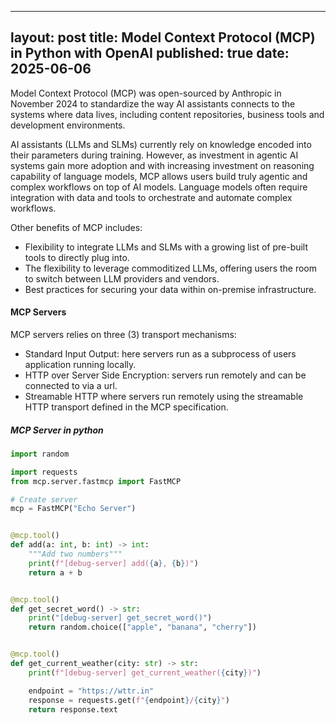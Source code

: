 
---
layout: post
title: Model Context Protocol (MCP) in Python with OpenAI
published: true
date: 2025-06-06
---

Model Context Protocol (MCP) was open-sourced by Anthropic in November 2024 to standardize the way AI assistants connects to the systems where data lives, including content repositories, business tools and development environments.

AI assistants (LLMs and SLMs) currently rely on knowledge encoded into their parameters during training. However, as investment in agentic AI systems gain more adoption and with increasing investment on reasoning capability of language models, MCP allows users build truly agentic and complex workflows on top of AI models. Language models often require integration with data and tools to orchestrate and automate complex workflows. 

Other benefits of MCP includes:

- Flexibility to integrate LLMs and SLMs with a growing list of pre-built tools to directly plug into.
- The flexibility to leverage commoditized LLMs, offering users the room to switch between LLM providers and vendors.
- Best practices for securing your data within on-premise infrastructure.

#### MCP Servers

MCP servers relies on three (3) transport mechanisms:
- Standard Input Output: here servers run as a subprocess of users application running locally.
- HTTP over Server Side Encryption: servers run remotely and can be connected to via a url.
- Streamable HTTP where servers run remotely using the streamable HTTP transport defined in the MCP specification.

##### MCP Server in python


```python
import random

import requests
from mcp.server.fastmcp import FastMCP

# Create server
mcp = FastMCP("Echo Server")


@mcp.tool()
def add(a: int, b: int) -> int:
    """Add two numbers"""
    print(f"[debug-server] add({a}, {b})")
    return a + b


@mcp.tool()
def get_secret_word() -> str:
    print("[debug-server] get_secret_word()")
    return random.choice(["apple", "banana", "cherry"])


@mcp.tool()
def get_current_weather(city: str) -> str:
    print(f"[debug-server] get_current_weather({city})")

    endpoint = "https://wttr.in"
    response = requests.get(f"{endpoint}/{city}")
    return response.text
```


```python

```
